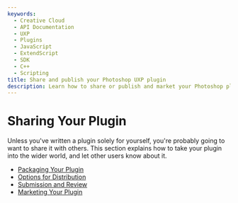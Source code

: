```yaml
---
keywords:
  - Creative Cloud
  - API Documentation
  - UXP
  - Plugins
  - JavaScript
  - ExtendScript
  - SDK
  - C++
  - Scripting
title: Share and publish your Photoshop UXP plugin
description: Learn how to share or publish and market your Photoshop plugin. Then get ready for our review process.
---
```


# Sharing Your Plugin

Unless you've written a plugin solely for yourself, you're probably going to want to share it with others. This section explains how to take your plugin into the wider world, and let other users know about it.

* [Packaging Your Plugin](./packaging-your-plugin/index.md)
* [Options for Distribution](./distribution-options/index.md)
* [Submission and Review](./submission-checklist/index.md)
* [Marketing Your Plugin](./marketing/index.md)
